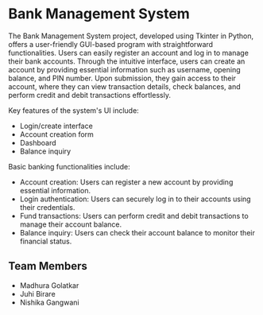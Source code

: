 # Bank Management System

The Bank Management System project, developed using Tkinter in Python, offers a user-friendly GUI-based program with straightforward functionalities. Users can easily register an account and log in to manage their bank accounts. Through the intuitive interface, users can create an account by providing essential information such as username, opening balance, and PIN number. Upon submission, they gain access to their account, where they can view transaction details, check balances, and perform credit and debit transactions effortlessly. 

Key features of the system's UI include:
- Login/create interface
- Account creation form
- Dashboard
- Balance inquiry

Basic banking functionalities include: 
- Account creation: Users can register a new account by providing essential information.
- Login authentication: Users can securely log in to their accounts using their credentials.
- Fund transactions: Users can perform credit and debit transactions to manage their account balance.
- Balance inquiry: Users can check their account balance to monitor their financial status.

## Team Members
- Madhura Golatkar
- Juhi Birare
- Nishika Gangwani
